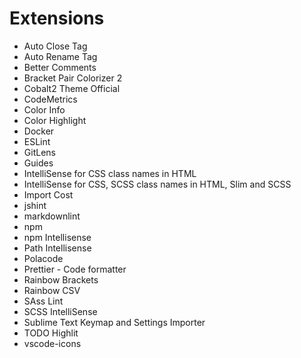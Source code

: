 # Extensions

- Auto Close Tag
- Auto Rename Tag
- Better Comments
- Bracket Pair Colorizer 2
- Cobalt2 Theme Official
- CodeMetrics
- Color Info
- Color Highlight
- Docker
- ESLint
- GitLens
- Guides
- IntelliSense for CSS class names in HTML
- IntelliSense for CSS, SCSS class names in HTML, Slim and SCSS
- Import Cost
- jshint
- markdownlint
- npm
- npm Intellisense
- Path Intellisense
- Polacode
- Prettier - Code formatter
- Rainbow Brackets
- Rainbow CSV
- SAss Lint
- SCSS IntelliSense
- Sublime Text Keymap and Settings Importer
- TODO Highlit
- vscode-icons